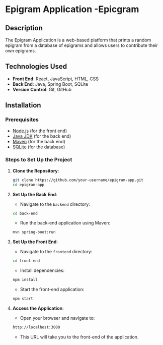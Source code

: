 # Epigram Application -Epicgram

## Description
The Epigram Application is a web-based platform that prints a random epigram from a database of epigrams and allows users to contribute their own epigrams.

## Technologies Used
- **Front End**: React, JavaScript, HTML, CSS
- **Back End**: Java, Spring Boot, SQLite
- **Version Control**: Git, GitHub

## Installation

### Prerequisites
- [Node.js](https://nodejs.org/en/download/) (for the front end)
- [Java JDK](https://www.oracle.com/java/technologies/javase-jdk11-downloads.html) (for the back end)
- [Maven](https://maven.apache.org/download.cgi) (for the back end)
- [SQLite](https://www.sqlite.org/download.html) (for the database)

### Steps to Set Up the Project

1. **Clone the Repository**:
   ```bash
   git clone https://github.com/your-username/epigram-app.git
   cd epigram-app

2. **Set Up the Back End**:
   - Navigate to the `backend` directory:
   ```bash
   cd back-end
   ```
   - Run the back-end application using Maven:
   ```bash
   mvn spring-boot:run
   ```

3. **Set Up the Front End**:
   - Navigate to the `frontend` directory:
   ```bash
   cd front-end
   ```
   - Install dependencies:
   ```bash
   npm install
   ```
   - Start the front-end application:
   ```bash
   npm start
   ```

4. **Access the Application**:
   - Open your browser and navigate to:
   ```bash
   http://localhost:3000
   ```
   - This URL will take you to the front-end of the application.


